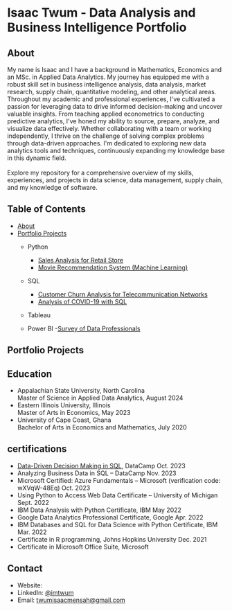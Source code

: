 # Isaac Twum - Data Analysis and Business Intelligence Portfolio

## About
My name is Isaac and I have a background in Mathematics, Economics and an MSc. in Applied Data Analytics. My journey has equipped me with a robust skill set in business intelligence analysis, data analysis, market research, supply chain, quantitative modeling, and other analytical areas. Throughout my academic and professional experiences, I've cultivated a passion for leveraging data to drive informed decision-making and uncover valuable insights. From teaching applied econometrics to conducting predictive analytics, I've honed my ability to source, prepare, analyze, and visualize data effectively. Whether collaborating with a team or working independently, I thrive on the challenge of solving complex problems through data-driven approaches. I'm dedicated to exploring new data analytics tools and techniques, continuously expanding my knowledge base in this dynamic field.
<br >
<br >
Explore my repository for a comprehensive overview of my skills, experiences, and projects in data science, data management, supply chain, and my knowledge of software.

## Table of Contents
- [About](https://github.com/isaacmensahtwum/DATA-ANALYSIS-PORTFOLIO/edit/main/README.md#about)
- [Portfolio Projects](https://github.com/isaacmensahtwum/DATA-ANALYSIS-PORTFOLIO/edit/main/README.md#portfolio-projects)
    - Python
        - [Sales Analysis for Retail Store](https://github.com/isaacmensahtwum/Data-Analysis-with-Python/blob/b8e858a11f1dbecaf1543cd31191dbf20dca71c7/Business%20Metrics%20-%20Sales%20Analysis.ipynb)
        - [Movie Recommendation System (Machine Learning)](https://github.com/isaacmensahtwum/Data-Analysis-with-Python/blob/b8e858a11f1dbecaf1543cd31191dbf20dca71c7/Movie%20Recommendation%20System.ipynb)
          
    - SQL
        - [Customer Churn Analysis for Telecommunication Networks](https://github.com/isaacmensahtwum/Data-Analysis-with-SQL/blob/88f2c590fc918f37ddc50ed3b5270dedf823021d/Customer%20Churn%20SQL%20Query.sql)
        - [Analysis of COVID-19 with SQL](https://github.com/isaacmensahtwum/Data-Analysis-with-SQL/blob/88f2c590fc918f37ddc50ed3b5270dedf823021d/Analysing%20COVID-19%20with%20SQL.sql)
          
    - Tableau
        
    - Power BI
        -[Survey of Data Professionals](https://github.com/isaacmensahtwum/Tableau-and-Power-BI/blob/0f36a2ae637e93c26190139d0f05ef42e76f2b65/Data%20Analysis%20with%20PowerBI.pbix)
      
## Portfolio Projects

## Education
- Appalachian State University, North Carolina <br>
  Master of Science in Applied Data Analytics, August 2024
- Eastern Illinois University, Illinois <br>
  Master of Arts in Economics, May 2023
- University of Cape Coast, Ghana <br>
  Bachelor of Arts in Economics and Mathematics, July 2020
  
## certifications
- [Data-Driven Decision Making in SQL](),  DataCamp Oct. 2023
- Analyzing Business Data in SQL – DataCamp 	Nov. 2023
- Microsoft Certified: Azure Fundamentals – Microsoft (verification code: wXVqW-48Eq) Oct. 2023
- Using Python to Access Web Data Certificate – University of Michigan 	Sept. 2022
- IBM Data Analysis with Python Certificate, IBM 	May 2022
- Google Data Analytics Professional Certificate, Google 	Apr. 2022
- IBM Databases and SQL for Data Science with Python Certificate, IBM 	Mar. 2022
- Certificate in R programming, Johns Hopkins University 	Dec. 2021
- Certificate in Microsoft Office Suite, Microsoft

## Contact
  - Website: 
  - LinkedIn: [@imtwum](https://www.linkedin.com/in/imtwum/)
  - Email: twumisaacmensah@gmail.com



